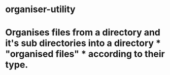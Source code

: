 # organiser-utility
# Organises files from a directory and it's sub directories into a directory * "organised files" * according to their type.
